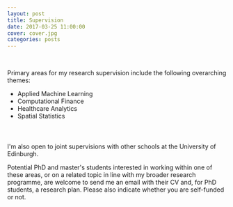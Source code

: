 ```yaml
---
layout: post
title: Supervision
date: 2017-03-25 11:00:00
cover: cover.jpg
categories: posts
---
```


<br>

Primary areas for my research supervision include the following overarching themes:

* Applied Machine Learning
* Computational Finance
* Healthcare Analytics
* Spatial Statistics

<div style="height:25px;font-size:1px;">&nbsp;</div>

I'm also open to joint supervisions with other schools at the University of Edinburgh.

Potential PhD and master's students interested in working within one of these areas, or on a related topic in line with my broader research programme, are welcome to send me an email with their CV and, for PhD students, a research plan. Please also indicate whether you are self-funded or not.

<br>
